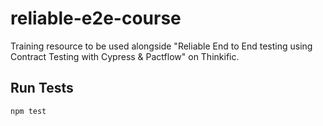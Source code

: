 # reliable-e2e-course

Training resource to be used alongside "Reliable End to End testing using Contract Testing with Cypress & Pactflow" on Thinkific.

## Run Tests

```npm test```

